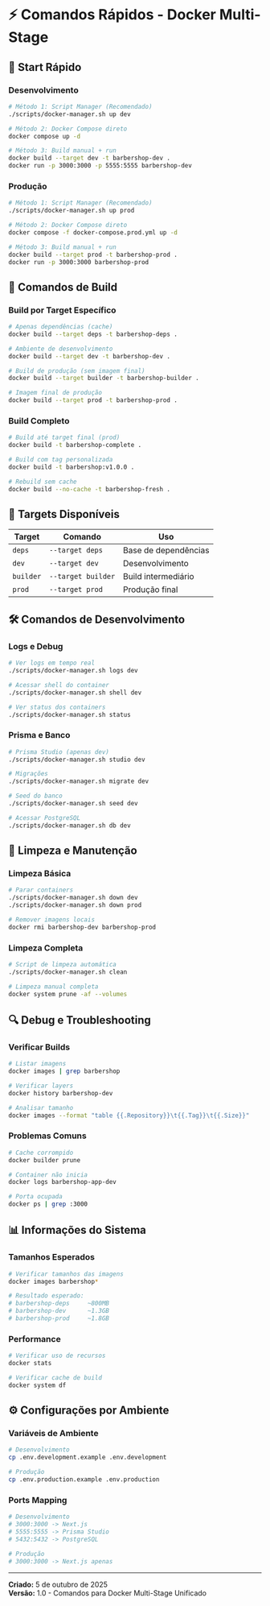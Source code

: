 # ⚡ Comandos Rápidos - Docker Multi-Stage

## 🚀 Start Rápido

### Desenvolvimento
```bash
# Método 1: Script Manager (Recomendado)
./scripts/docker-manager.sh up dev

# Método 2: Docker Compose direto
docker compose up -d

# Método 3: Build manual + run
docker build --target dev -t barbershop-dev .
docker run -p 3000:3000 -p 5555:5555 barbershop-dev
```

### Produção
```bash
# Método 1: Script Manager (Recomendado)  
./scripts/docker-manager.sh up prod

# Método 2: Docker Compose direto
docker compose -f docker-compose.prod.yml up -d

# Método 3: Build manual + run
docker build --target prod -t barbershop-prod .
docker run -p 3000:3000 barbershop-prod
```

## 🔧 Comandos de Build

### Build por Target Específico
```bash
# Apenas dependências (cache)
docker build --target deps -t barbershop-deps .

# Ambiente de desenvolvimento
docker build --target dev -t barbershop-dev .

# Build de produção (sem imagem final)
docker build --target builder -t barbershop-builder .

# Imagem final de produção
docker build --target prod -t barbershop-prod .
```

### Build Completo
```bash
# Build até target final (prod)
docker build -t barbershop-complete .

# Build com tag personalizada
docker build -t barbershop:v1.0.0 .

# Rebuild sem cache
docker build --no-cache -t barbershop-fresh .
```

## 🎯 Targets Disponíveis

| Target | Comando | Uso |
|--------|---------|-----|
| `deps` | `--target deps` | Base de dependências |
| `dev` | `--target dev` | Desenvolvimento |
| `builder` | `--target builder` | Build intermediário |
| `prod` | `--target prod` | Produção final |

## 🛠️ Comandos de Desenvolvimento

### Logs e Debug
```bash
# Ver logs em tempo real
./scripts/docker-manager.sh logs dev

# Acessar shell do container
./scripts/docker-manager.sh shell dev

# Ver status dos containers
./scripts/docker-manager.sh status
```

### Prisma e Banco
```bash
# Prisma Studio (apenas dev)
./scripts/docker-manager.sh studio dev

# Migrações
./scripts/docker-manager.sh migrate dev

# Seed do banco
./scripts/docker-manager.sh seed dev

# Acessar PostgreSQL
./scripts/docker-manager.sh db dev
```

## 🧹 Limpeza e Manutenção

### Limpeza Básica
```bash
# Parar containers
./scripts/docker-manager.sh down dev
./scripts/docker-manager.sh down prod

# Remover imagens locais
docker rmi barbershop-dev barbershop-prod
```

### Limpeza Completa
```bash
# Script de limpeza automática
./scripts/docker-manager.sh clean

# Limpeza manual completa
docker system prune -af --volumes
```

## 🔍 Debug e Troubleshooting

### Verificar Builds
```bash
# Listar imagens
docker images | grep barbershop

# Verificar layers
docker history barbershop-dev

# Analisar tamanho
docker images --format "table {{.Repository}}\t{{.Tag}}\t{{.Size}}"
```

### Problemas Comuns
```bash
# Cache corrompido
docker builder prune

# Container não inicia
docker logs barbershop-app-dev

# Porta ocupada
docker ps | grep :3000
```

## 📊 Informações do Sistema

### Tamanhos Esperados
```bash
# Verificar tamanhos das imagens
docker images barbershop*

# Resultado esperado:
# barbershop-deps     ~800MB
# barbershop-dev      ~1.3GB  
# barbershop-prod     ~1.8GB
```

### Performance
```bash
# Verificar uso de recursos
docker stats

# Verificar cache de build
docker system df
```

## ⚙️ Configurações por Ambiente

### Variáveis de Ambiente
```bash
# Desenvolvimento
cp .env.development.example .env.development

# Produção  
cp .env.production.example .env.production
```

### Ports Mapping
```bash
# Desenvolvimento
# 3000:3000 -> Next.js
# 5555:5555 -> Prisma Studio
# 5432:5432 -> PostgreSQL

# Produção
# 3000:3000 -> Next.js apenas
```

---

**Criado:** 5 de outubro de 2025  
**Versão:** 1.0 - Comandos para Docker Multi-Stage Unificado